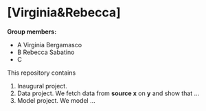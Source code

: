 # \[Virginia&Rebecca\]

**Group members:**
- A Virginia Bergamasco
- B Rebecca Sabatino
- C

This repository contains  
1. Inaugural project. 
2. Data project. We fetch data from **source x** on **y** and show that ...
3. Model project. We model ...

